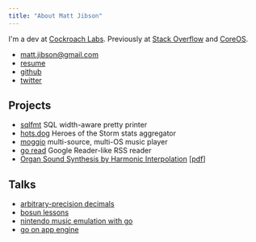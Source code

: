 ```yaml
---
title: "About Matt Jibson"
---
```


I'm a dev at [Cockroach Labs](https://www.cockroachlabs.com/). Previously at [Stack Overflow](https://stackoverflow.com/) and [CoreOS](https://coreos.com/).

* [matt.jibson@gmail.com](mailto:matt.jibson@gmail.com)
* [resume](/resume.pdf)
* [github](https://github.com/mjibson/)
* [twitter](https://twitter.com/mjibson)

## Projects

* [sqlfmt](https://sqlfum.pt/) SQL width-aware pretty printer
* [hots.dog](https://hots.dog/) Heroes of the Storm stats aggregator
* [moggio](https://github.com/mjibson/moggio) multi-source, multi-OS music player
* [go read](https://goread.io/) Google Reader-like RSS reader
* [Organ Sound Synthesis by Harmonic Interpolation](/pubs/schalmei) [[pdf](/pubs/schalmei/schalmei.pdf)]

## Talks

* [arbitrary-precision decimals](https://go-talks.appspot.com/github.com/mjibson/talks/apd/apd.slide#1)
* [bosun lessons](http://go-talks.appspot.com/github.com/mjibson/talks/bosun-lessons/bosun-lessons.slide#1)
* [nintendo music emulation with go](http://go-talks.appspot.com/github.com/mjibson/talks/nintendo-music-emulation-go/nintendo-music-emulation-go.slide#1)
* [go on app engine](http://go-talks.appspot.com/github.com/mjibson/talks/go-on-appengine/go-on-appengine.slide#1)
